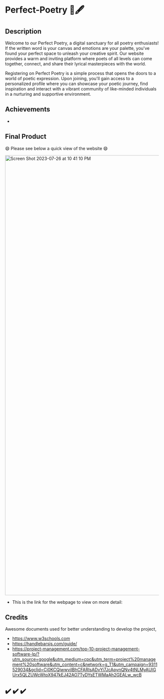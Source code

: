 # Perfect-Poetry 📜🖋️

## Description

Welcome to our Perfect Poetry, a digital sanctuary for all poetry enthusiasts! If the written word is your canvas and emotions are your palette, you've found your perfect space to unleash your creative spirit. Our website provides a warm and inviting platform where poets of all levels can come together, connect, and share their lyrical masterpieces with the world.

Registering on Perfect Poetry is a simple process that opens the doors to a world of poetic expression. Upon joining, you'll gain access to a personalized profile where you can showcase your poetic journey, find inspiration and interact with a vibrant community of like-minded individuals in a nurturing and supportive environment.

## Achievements

- 

## Final Product


😄 Please see below a quick view of the website 😄 

<img width="1440" alt="Screen Shot 2023-07-26 at 10 41 10 PM" src="https://github.com/HeiRiv/Perfect-Poetry/assets/128196586/92fa009e-5e18-474c-983f-76ceb7d6fd0f">


- This is the link for the webpage to view on more detail: 

## Credits 

Awesome documents used for better understanding to develop the project,

- https://www.w3schools.com
- https://handlebarsjs.com/guide/
- https://project-management.com/top-10-project-management-software-lp/?utm_source=google&utm_medium=cpc&utm_term=project%20management%20software&utm_content=c&network=g_T1&utm_campaign=9311529034&gclid=Cj0KCQjwwvilBhCFARIsADvYi7JcApynQNv4tNLMyAUIGUrx5QLZUWcWtoX947kEJ42AO7TyDYsETWMaAh2GEALw_wcB

## ✔️ ✔️ ✔️




